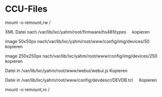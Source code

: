# CCU-Files
mount -o remount,rw /

XML Datei nach /var/lib/lxc/yahm/root/firmware/hs485types     kopieren

image 50x50px nach/var/lib/lxc/yahm/root/www/config/img/devices/50     kopieren

image 250x250px nach/var/lib/lxc/yahm/root/www/config/img/devices/250     kopieren

Datei in /var/lib/lxc/yahm/root/www/webui/webui.js      Kopieren

Datei in /var/lib/lxc/yahm/root/www/config/devdescr/DEVDB.tcl     Kopieren

mount -o remount,ro /
